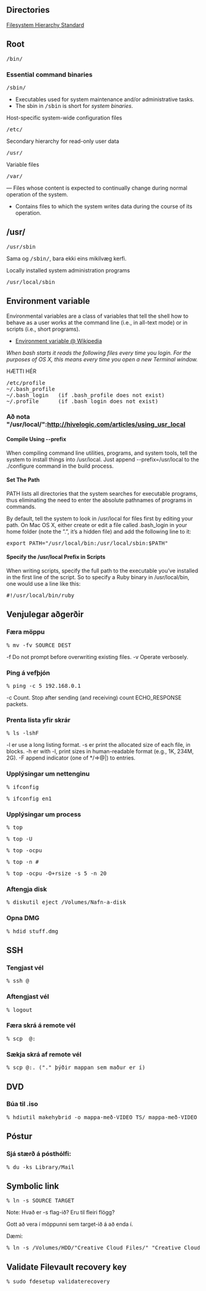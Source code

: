 ## Directories

[Filesystem Hierarchy Standard](http://en.wikipedia.org/wiki//etc#Directory_structure)

## Root

<pre>/bin/</pre> 

### Essential command binaries

<pre>/sbin/</pre>

- Executables used for system maintenance and/or administrative tasks.
- The sbin in <tt>/sbin</tt> is short for <em>system binaries</em>.

Host-specific system-wide configuration files

<pre>/etc/</pre> 

Secondary hierarchy for read-only user data

<pre>/usr/</pre> 

Variable files

<pre>/var/</pre>

— Files whose content is expected to continually change during normal operation of the system.
- Contains files to which the system writes data during the course of its operation.

## /usr/

<pre>/usr/sbin</pre>

Sama og <tt>/sbin/</tt>, bara ekki eins mikilvæg kerfi.

Locally installed system administration programs

<pre>/usr/local/sbin</pre>

## Environment variable

Environmental variables are a class of variables that tell the shell how to behave as a user works at the command line (i.e., in all-text mode) or in scripts (i.e., short programs).

- [Environment variable @ Wikipedia](http://en.wikipedia.org/wiki/Environment_variable)

_When bash starts it reads the following files every time you login. For the purposes of OS X, this means every time you open a new Terminal window._


HÆTTI HÉR

<pre>
/etc/profile
~/.bash_profile
~/.bash_login   (if .bash_profile does not exist)
~/.profile      (if .bash_login does not exist)
</pre>

### Að nota "/usr/local/":http://hivelogic.com/articles/using_usr_local

#### Compile Using --prefix

When compiling command line utilities, programs, and system tools, tell the system to install things into /usr/local. Just append --prefix=/usr/local to the ./configure command in the build process.

#### Set The Path

PATH lists all directories that the system searches for executable programs, thus eliminating the need to enter the absolute pathnames of programs in commands.

By default, tell the system to look in /usr/local for files first by editing your path. On Mac OS X, either create or edit a file called .bash_login in your home folder (note the ”.”, it’s a hidden file) and add the following line to it:

<pre>export PATH="/usr/local/bin:/usr/local/sbin:$PATH"</pre>

#### Specify the /usr/local Prefix in Scripts

When writing scripts, specify the full path to the executable you’ve installed in the first line of the script. So to specify a Ruby binary in /usr/local/bin, one would use a line like this:

<pre>#!/usr/local/bin/ruby</pre>

## Venjulegar aðgerðir

### Færa möppu

<pre>% mv -fv SOURCE DEST</pre>

-f Do not prompt before overwriting existing files.
-v Operate verbosely.

### Ping á vefþjón

<pre>% ping -c 5 192.168.0.1</pre>

-c Count. Stop after sending (and receiving) count ECHO_RESPONSE packets.

### Prenta lista yfir skrár

<pre>% ls -lshF</pre>

-l er use a long listing format.
-s er print the allocated size of each file, in blocks.
-h er with -l, print sizes in human-readable format (e.g., 1K, 234M, 2G).
-F append indicator (one of */=>@|) to entries.

### Upplýsingar um nettenginu

<pre>% ifconfig</pre><pre>% ifconfig en1</pre>

### Upplýsingar um process

<pre>% top</pre>
<pre>% top -U <notandi></pre>
<pre>% top -ocpu</pre>
<pre>% top -n #</pre>
<pre>% top -ocpu -O+rsize -s 5 -n 20</pre>

### Aftengja disk

<pre>% diskutil eject /Volumes/Nafn-a-disk</pre>

### Opna DMG

<pre>% hdid stuff.dmg</pre>

## SSH

### Tengjast vél

<pre>% ssh <user>@<host></pre>

### Aftengjast vél

<pre>% logout</pre>

### Færa skrá á remote vél

<pre>% scp <filename> <user>@<host>:<path><filename></pre>

### Sækja skrá af remote vél

<pre>% scp <user>@<host>:<path><filename>. ("." þýðir mappan sem maður er í)</pre>

## DVD

### Búa til .iso

<pre>% hdiutil makehybrid -o mappa-með-VIDEO_TS/ mappa-með-VIDEO_TS/</pre>

## Póstur

### Sjá stærð á pósthólfi:

<pre>% du -ks Library/Mail</pre>

## Symbolic link

<pre>% ln -s SOURCE TARGET</pre>

Note: Hvað er -s flag-ið? Eru til fleiri flögg?

Gott að vera í möppunni sem target-ið á að enda í.

Dæmi:
<pre>% ln -s /Volumes/HDD/"Creative Cloud Files/" "Creative Cloud Files"</pre>

## Validate Filevault recovery key

<pre>% sudo fdesetup validaterecovery</pre>
